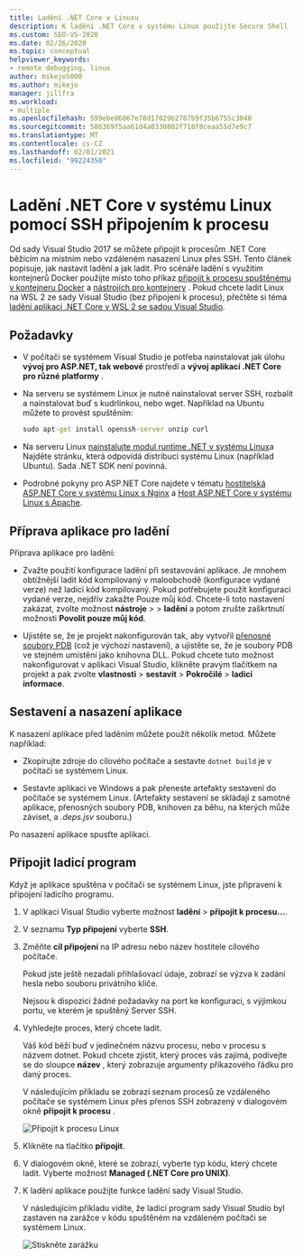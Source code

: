 ```yaml
---
title: Ladění .NET Core v Linuxu
description: K ladění .NET Core v systému Linux použijte Secure Shell (SSH) připojením k procesu. Připravte aplikaci pro ladění. Sestavte a nasaďte aplikaci. Připojte ladicí program.
ms.custom: SEO-VS-2020
ms.date: 02/26/2020
ms.topic: conceptual
helpviewer_keywords:
- remote debugging, linux
author: mikejo5000
ms.author: mikejo
manager: jillfra
ms.workload:
- multiple
ms.openlocfilehash: 599ebe86867e78d17029b2787b9f35b6755c3040
ms.sourcegitcommit: 586369f5aa61d4a0330802f718f0ceaa55d7e9c7
ms.translationtype: MT
ms.contentlocale: cs-CZ
ms.lasthandoff: 02/01/2021
ms.locfileid: "99224350"
---
```

# <a name="debug-net-core-on-linux-using-ssh-by-attaching-to-a-process"></a>Ladění .NET Core v systému Linux pomocí SSH připojením k procesu

Od sady Visual Studio 2017 se můžete připojit k procesům .NET Core běžícím na místním nebo vzdáleném nasazení Linux přes SSH. Tento článek popisuje, jak nastavit ladění a jak ladit. Pro scénáře ladění s využitím kontejnerů Docker použijte místo toho příkaz [připojit k procesu spuštěnému v kontejneru Docker](../debugger/attach-to-process-running-in-docker-container.md) a [nástrojích pro kontejnery](../containers/edit-and-refresh.md) . Pokud chcete ladit Linux na WSL 2 ze sady Visual Studio (bez připojení k procesu), přečtěte si téma [ladění aplikací .NET Core v WSL 2 se sadou Visual Studio](../debugger/debug-dotnet-core-in-wsl-2.md).

## <a name="prerequisites"></a>Požadavky

- V počítači se systémem Visual Studio je potřeba nainstalovat jak úlohu **vývoj pro ASP.NET, tak webové** prostředí a **vývoj aplikací .NET Core pro různé platformy** .

- Na serveru se systémem Linux je nutné nainstalovat server SSH, rozbalit a nainstalovat buď s kudrlinkou, nebo wget. Například na Ubuntu můžete to provést spuštěním:

  ``` cmd
  sudo apt-get install openssh-server unzip curl
  ```

- Na serveru Linux [nainstalujte modul runtime .NET v systému Linux](/dotnet/core/install/linux)a Najděte stránku, která odpovídá distribuci systému Linux (například Ubuntu). Sada .NET SDK není povinná.

- Podrobné pokyny pro ASP.NET Core najdete v tématu [hostitelská ASP.NET Core v systému Linux s Nginx](/aspnet/core/host-and-deploy/linux-nginx) a [Host ASP.NET Core v systému Linux s Apache](/aspnet/core/host-and-deploy/linux-apache).

## <a name="prepare-your-application-for-debugging"></a>Příprava aplikace pro ladění

Příprava aplikace pro ladění:

- Zvažte použití konfigurace ladění při sestavování aplikace. Je mnohem obtížnější ladit kód kompilovaný v maloobchodě (konfigurace vydané verze) než ladicí kód kompilovaný. Pokud potřebujete použít konfiguraci vydané verze, nejdřív zakažte Pouze můj kód. Chcete-li toto nastavení zakázat, zvolte možnost **nástroje**  >    >  **ladění** a potom zrušte zaškrtnutí možnosti **Povolit pouze můj kód**.

- Ujistěte se, že je projekt nakonfigurován tak, aby vytvořil [přenosné soubory PDB](https://github.com/OmniSharp/omnisharp-vscode/wiki/Portable-PDBs) (což je výchozí nastavení), a ujistěte se, že je soubory PDB ve stejném umístění jako knihovna DLL. Pokud chcete tuto možnost nakonfigurovat v aplikaci Visual Studio, klikněte pravým tlačítkem na projekt a pak zvolte **vlastnosti**  >  **sestavit**  >  **Pokročilé**  >  **ladicí informace**.

## <a name="build-and-deploy-the-application"></a>Sestavení a nasazení aplikace

K nasazení aplikace před laděním můžete použít několik metod. Můžete například:

- Zkopírujte zdroje do cílového počítače a sestavte ```dotnet build``` je v počítači se systémem Linux.

- Sestavte aplikaci ve Windows a pak přeneste artefakty sestavení do počítače se systémem Linux. (Artefakty sestavení se skládají z samotné aplikace, přenosných soubory PDB, knihoven za běhu, na kterých může záviset, a *.deps.jsv* souboru.)

Po nasazení aplikace spusťte aplikaci.

## <a name="attach-the-debugger"></a>Připojit ladicí program

Když je aplikace spuštěna v počítači se systémem Linux, jste připraveni k připojení ladicího programu.

1. V aplikaci Visual Studio vyberte možnost **ladění**  >  **připojit k procesu...**.

1. V seznamu **Typ připojení** vyberte **SSH**.

1. Změňte **cíl připojení** na IP adresu nebo název hostitele cílového počítače.

   Pokud jste ještě nezadali přihlašovací údaje, zobrazí se výzva k zadání hesla nebo souboru privátního klíče.

   Nejsou k dispozici žádné požadavky na port ke konfiguraci, s výjimkou portu, ve kterém je spuštěný Server SSH.

1. Vyhledejte proces, který chcete ladit.

   Váš kód běží buď v jedinečném názvu procesu, nebo v procesu s názvem dotnet. Pokud chcete zjistit, který proces vás zajímá, podívejte se do sloupce **název** , který zobrazuje argumenty příkazového řádku pro daný proces.

   V následujícím příkladu se zobrazí seznam procesů ze vzdáleného počítače se systémem Linux přes přenos SSH zobrazený v dialogovém okně **připojit k procesu** .

   ![Připojit k procesu Linux](media/remote-debug-linux-over-ssh-attach.png)

1. Klikněte na tlačítko **připojit**.

1. V dialogovém okně, které se zobrazí, vyberte typ kódu, který chcete ladit. Vyberte možnost **Managed (.NET Core pro UNIX)**.

1. K ladění aplikace použijte funkce ladění sady Visual Studio.

   V následujícím příkladu vidíte, že ladicí program sady Visual Studio byl zastaven na zarážce v kódu spuštěném na vzdáleném počítači se systémem Linux.

   ![Stiskněte zarážku](media/remote-debug-linux-over-ssh-hit-breakpoint.png)